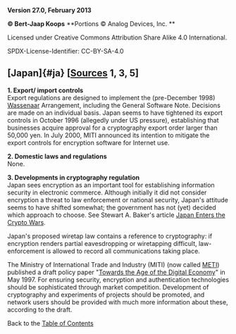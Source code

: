 **Version 27.0, February 2013**

**© Bert-Jaap Koops**
**Portions © Analog Devices, Inc. **  

Licensed under Creative Commons Attribution Share Alike 4.0 International.

SPDX-License-Identifier: CC-BY-SA-4.0

## [Japan]{#ja} \[[Sources](cls-srce.htm) 1, 3, 5\]

**1. Export/ import controls**\
Export regulations are designed to implement the (pre-December 1998)
[Wassenaar](#Wassenaar) Arrangement, including the General Software
Note. Decisions are made on an individual basis. Japan seems to have
tightened its export controls in October 1996 (allegedly under US
pressure), establishing that businesses acquire approval for a
cryptography export order larger than 50,000 yen. In July 2000, MITI
announced its intention to mitigate the export controls for encryption
software for Internet use. 

**2. Domestic laws and regulations**\
None.

**3. Developments in cryptography regulation**\
Japan sees encryption as an important tool for establishing information
security in electronic commerce. Although initially it did not consider
encryption a threat to law enforcement or national security, Japan\'s
attitude seems to have shifted somewhat; the government has not (yet)
decided which approach to choose. See Stewart A. Baker\'s article [Japan
Enters the Crypto
Wars](http://www.hotwired.com/wired/4.09/es.crypto.html).

Japan\'s proposed wiretap law contains a reference to cryptography: if
encryption renders partial eavesdropping or wiretapping difficult,
law-enforcement is allowed to record all communications taking place.

The Ministry of International Trade and Industry (MITI) (now called
[METI](http://www.meti.go.jp/english/)) published a draft policy paper
\"[Towards the Age of the Digital
Economy](http://www.meti.go.jp/english/aboutmeti/data/a228101e.html)\"
in May 1997. For ensuring security, encryption and authentication
technologies should be sophisticated through market competition.
Development of cryptography and experiments of projects should be
promoted, and network users should be provided with much more
information about these, according to the draft.

Back to the [Table of Contents](index.html#toc)
